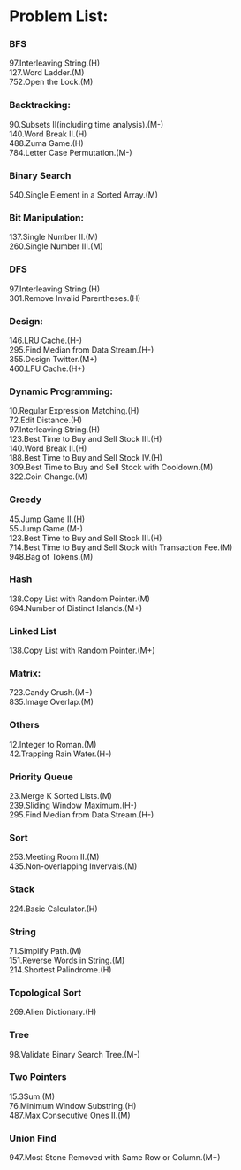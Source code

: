  # Problem List:  
 
### BFS
97.Interleaving String.(H)  
127.Word Ladder.(M)  
752.Open the Lock.(M)  
 
### Backtracking:  
90.Subsets II(including time analysis).(M-)  
140.Word Break II.(H)  
488.Zuma Game.(H)  
784.Letter Case Permutation.(M-)  

### Binary Search
540.Single Element in a Sorted Array.(M) 

### Bit Manipulation:
137.Single Number II.(M)  
260.Single Number III.(M)   

### DFS
97.Interleaving String.(H)  
301.Remove Invalid Parentheses.(H)  

### Design:
146.LRU Cache.(H-)   
295.Find Median from Data Stream.(H-)   
355.Design Twitter.(M+)  
460.LFU Cache.(H+)  

### Dynamic Programming:
10.Regular Expression Matching.(H)  
72.Edit Distance.(H)  
97.Interleaving String.(H)  
123.Best Time to Buy and Sell Stock III.(H)  
140.Word Break II.(H)  
188.Best Time to Buy and Sell Stock IV.(H)  
309.Best Time to Buy and Sell Stock with Cooldown.(M)  
322.Coin Change.(M)  

### Greedy
45.Jump Game II.(H)  
55.Jump Game.(M-)  
123.Best Time to Buy and Sell Stock III.(H)  
714.Best Time to Buy and Sell Stock with Transaction Fee.(M)  
948.Bag of Tokens.(M)  

### Hash
138.Copy List with Random Pointer.(M)  
694.Number of Distinct Islands.(M+)  

### Linked List
138.Copy List with Random Pointer.(M+)  

### Matrix:  
723.Candy Crush.(M+)  
835.Image Overlap.(M)  

### Others
12.Integer to Roman.(M)  
42.Trapping Rain Water.(H-)  

### Priority Queue
23.Merge K Sorted Lists.(M)  
239.Sliding Window Maximum.(H-)    
295.Find Median from Data Stream.(H-)  

### Sort
253.Meeting Room II.(M)  
435.Non-overlapping Invervals.(M)  

### Stack
224.Basic Calculator.(H)  

### String
71.Simplify Path.(M)  
151.Reverse Words in String.(M)  
214.Shortest Palindrome.(H)

### Topological Sort
269.Alien Dictionary.(H)  

### Tree
98.Validate Binary Search Tree.(M-)  

### Two Pointers
15.3Sum.(M)  
76.Minimum Window Substring.(H)  
487.Max Consecutive Ones II.(M)  

### Union Find
947.Most Stone Removed with Same Row or Column.(M+)  

  

   





